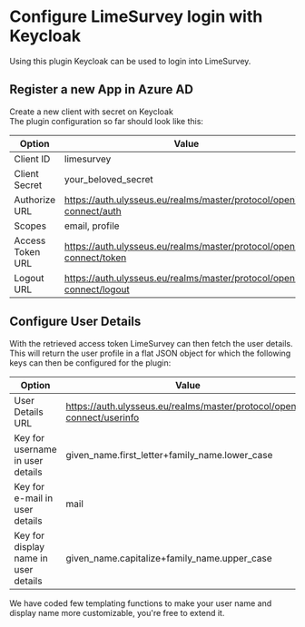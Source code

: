 # Configure LimeSurvey login with Keycloak

Using this plugin Keycloak can be used to login into LimeSurvey.

## Register a new App in Azure AD

Create a new client with secret on Keycloak  
The plugin configuration so far should look like this:

| Option           | Value                                                                   |
|------------------|-------------------------------------------------------------------------|
| Client ID        | limesurvey                                                              | 
| Client Secret    | your_beloved_secret                                                     |
| Authorize URL    | https://auth.ulysseus.eu/realms/master/protocol/openid-connect/auth     |
| Scopes           | email, profile                                                          |
| Access Token URL | https://auth.ulysseus.eu/realms/master/protocol/openid-connect/token    |
| Logout URL       | https://auth.ulysseus.eu/realms/master/protocol/openid-connect/logout   |

## Configure User Details

With the retrieved access token LimeSurvey can then fetch the user details.
This will return the user profile in a flat JSON object for which the following keys
can then be configured for the plugin:


| Option                               | Value                                                                 |
|--------------------------------------|-----------------------------------------------------------------------|
| User Details URL                     | https://auth.ulysseus.eu/realms/master/protocol/openid-connect/userinfo |
| Key for username in user details     | given_name.first_letter+family_name.lower_case                        |
| Key for e-mail in user details       | mail                                                                  |
| Key for display name in user details | given_name.capitalize+family_name.upper_case                        |

We have coded few templating functions to make your user name and display name more customizable, you're free to extend it.
